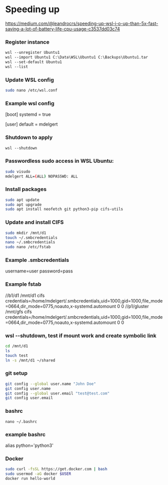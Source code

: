 # Speeding up
https://medium.com/@leandrocrs/speeding-up-wsl-i-o-up-than-5x-fast-saving-a-lot-of-battery-life-cpu-usage-c3537dd03c74

### Register instance
```ps
wsl --unregister Ubuntu1
wsl --import Ubuntu1 C:\Data\WSL\Ubuntu1 C:\Backups\Ubuntu1.tar
wsl --set-default Ubuntu1
wsl --list
```

### Update WSL config
```bash
sudo nano /etc/wsl.conf
```

### Example wsl config
[boot]
systemd = true

[user]
default = mdelgert

### Shutdown to apply
```ps
wsl --shutdown
```

### Passwordless sudo access in WSL Ubuntu:
```bash
sudo visudo
mdelgert ALL=(ALL) NOPASSWD: ALL
```

### Install packages
```bash
sudo apt update
sudo apt upgrade
sudo apt install neofetch git python3-pip cifs-utils
```

### Update and install CIFS
```bash
sudo mkdir /mnt/d1
touch ~/.smbcredentials
nano ~/.smbcredentials
sudo nano /etc/fstab
```

### Example .smbcredentials
username=user
password=pass

### Example fstab
//b1/d1 /mnt/d1 cifs credentials=/home/mdelgert/.smbcredentials,uid=1000,gid=1000,file_mode=0664,dir_mode=0775,noauto,x-systemd.automount 0 0
//p1/gluster /mnt/gfs cifs credentials=/home/mdelgert/.smbcredentials,uid=1000,gid=1000,file_mode=0664,dir_mode=0775,noauto,x-systemd.automount 0 0


### wsl --shutdown, test if mount work and create symbolic link
```bash
cd /mnt/d1
ls
touch test
ln -s /mnt/d1 ~/shared
```

### git setup
```bash
git config --global user.name "John Doe"
git config user.name
git config --global user.email "test@test.com"
git config user.email
```

### bashrc
```
nano ~/.bashrc
```

### example bashrc
alias python='python3'

### Docker
```bash
sudo curl -fsSL https://get.docker.com | bash
sudo usermod -aG docker $USER
docker run hello-world
```